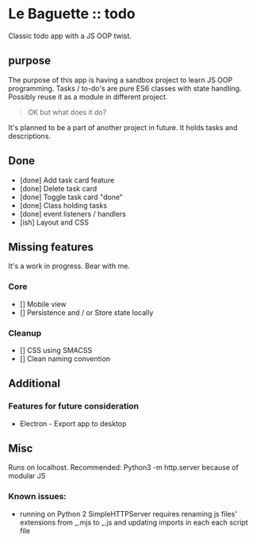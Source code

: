 # Le Baguette :: todo

Classic todo app with a JS OOP twist.

## purpose

The purpose of this app is having a sandbox project to learn JS OOP programming. Tasks / to-do's are pure ES6 classes with state handling. Possibly reuse it as a module in different project.

> OK but what does it do?

It's planned to be a part of another project in future. It holds tasks and descriptions.

## Done

- [done] Add task card feature
- [done] Delete task card
- [done] Toggle task card "done"
- [done] Class holding tasks
- [done] event listeners / handlers
- [ish] Layout and CSS

## Missing features

It's a work in progress. Bear with me.

### Core

- [] Mobile view
- [] Persistence and / or Store state locally

### Cleanup

- [] CSS using SMACSS
- [] Clean naming convention

## Additional

### Features for future consideration

- Electron - Export app to desktop

## Misc

Runs on localhost.
Recommended: Python3 -m http.server because of modular JS

### Known issues:

- running on Python 2 SimpleHTTPServer requires renaming js files' extensions from _.mjs to _.js and updating imports in each each script file
